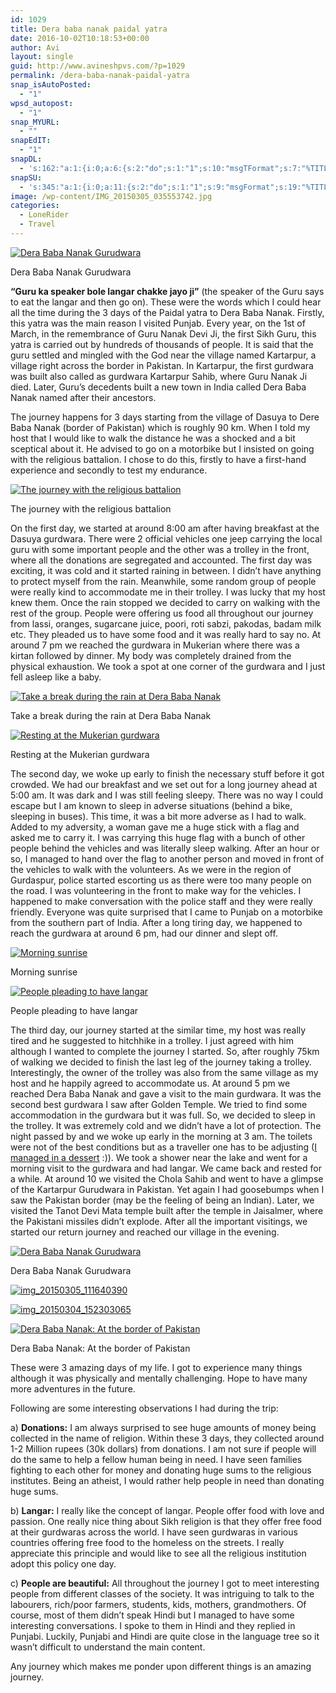 ```yaml
---
id: 1029
title: Dera baba nanak paidal yatra
date: 2016-10-02T10:18:53+00:00
author: Avi
layout: single
guid: http://www.avineshpvs.com/?p=1029
permalink: /dera-baba-nanak-paidal-yatra
snap_isAutoPosted:
  - "1"
wpsd_autopost:
  - "1"
snap_MYURL:
  - ""
snapEdIT:
  - "1"
snapDL:
  - 's:162:"a:1:{i:0;a:6:{s:2:"do";s:1:"1";s:10:"msgTFormat";s:7:"%TITLE%";s:9:"msgFormat";s:9:"%EXCERPT%";s:9:"isAutoURL";s:1:"A";s:8:"urlToUse";s:0:"";s:4:"doDL";s:1:"1";}}";'
snapSU:
  - 's:345:"a:1:{i:0;a:11:{s:2:"do";s:1:"1";s:9:"msgFormat";s:19:"%TITLE% - %EXCERPT%";s:5:"suCat";s:11:"StumbleUpon";s:4:"nsfw";s:1:"0";s:9:"isAutoURL";s:1:"A";s:8:"urlToUse";s:0:"";s:4:"doSU";s:1:"1";s:8:"isPosted";s:1:"1";s:4:"pgID";s:6:"2PxdpM";s:7:"postURL";s:45:"http://www.stumbleupon.com/su/2PxdpM/comments";s:5:"pDate";s:19:"2016-10-02 10:19:08";}}";'
image: /wp-content/IMG_20150305_035553742.jpg
categories:
  - LoneRider
  - Travel
---
```

<div id="attachment_1040" style="width: 610px" class="wp-caption aligncenter">
  <a href="https://i2.wp.com/www.avineshpvs.com/wp-content/uploads/2016/10/IMG_20150305_035553742.jpg" data-rel="lightbox-0" data-imagelightbox="0" title=""><img src="https://i2.wp.com/www.avineshpvs.com/wp-content/uploads/2016/10/IMG_20150305_035553742.jpg?resize=600%2C341" alt="Dera Baba Nanak Gurudwara" class="size-medium wp-image-1040" srcset="https://i2.wp.com/www.avineshpvs.com/wp-content/uploads/2016/10/IMG_20150305_035553742.jpg?resize=600%2C341 600w, https://i2.wp.com/www.avineshpvs.com/wp-content/uploads/2016/10/IMG_20150305_035553742.jpg?resize=1024%2C583 1024w, https://i2.wp.com/www.avineshpvs.com/wp-content/uploads/2016/10/IMG_20150305_035553742.jpg?w=2000 2000w, https://i2.wp.com/www.avineshpvs.com/wp-content/uploads/2016/10/IMG_20150305_035553742.jpg?w=3000 3000w" sizes="(max-width: 600px) 100vw, 600px" data-recalc-dims="1" /></a>
  
  <p class="wp-caption-text">
    Dera Baba Nanak Gurudwara
  </p>
</div>

**&#8220;Guru ka speaker bole langar chakke jayo ji”** (the speaker of the Guru says to eat the langar and then go on). These were the words which I could hear all the time during the 3 days of the Paidal yatra to Dera Baba Nanak. Firstly, this yatra was the main reason I visited Punjab. Every year, on the 1st of March, in the remembrance of Guru Nanak Devi Ji, the first Sikh Guru, this yatra is carried out by hundreds of thousands of people. It is said that the guru settled and mingled with the God near the village named Kartarpur, a village right across the border in Pakistan. In Kartarpur, the first gurdwara was built also called as gurdwara Kartarpur Sahib, where Guru Nanak Ji died. Later, Guru’s decedents built a new town in India called Dera Baba Nanak named after their ancestors. 

The journey happens for 3 days starting from the village of Dasuya to Dere Baba Nanak (border of Pakistan) which is roughly 90 km. When I told my host that I would like to walk the distance he was a shocked and a bit sceptical about it. He advised to go on a motorbike but I insisted on going with the religious battalion. I chose to do this, firstly to have a first-hand experience and secondly to test my endurance. 

<div id="attachment_1032" style="width: 610px" class="wp-caption aligncenter">
  <a href="https://i1.wp.com/www.avineshpvs.com/wp-content/uploads/2016/10/IMG_20150303_102734055.jpg" data-rel="lightbox-1" data-imagelightbox="1" title=""><img src="https://i1.wp.com/www.avineshpvs.com/wp-content/uploads/2016/10/IMG_20150303_102734055.jpg?resize=600%2C341" alt="The journey with the religious battalion " class="size-medium wp-image-1032" srcset="https://i1.wp.com/www.avineshpvs.com/wp-content/uploads/2016/10/IMG_20150303_102734055.jpg?resize=600%2C341 600w, https://i1.wp.com/www.avineshpvs.com/wp-content/uploads/2016/10/IMG_20150303_102734055.jpg?resize=1024%2C583 1024w, https://i1.wp.com/www.avineshpvs.com/wp-content/uploads/2016/10/IMG_20150303_102734055.jpg?w=2000 2000w, https://i1.wp.com/www.avineshpvs.com/wp-content/uploads/2016/10/IMG_20150303_102734055.jpg?w=3000 3000w" sizes="(max-width: 600px) 100vw, 600px" data-recalc-dims="1" /></a>
  
  <p class="wp-caption-text">
    The journey with the religious battalion
  </p>
</div>

On the first day, we started at around 8:00 am after having breakfast at the Dasuya gurdwara. There were 2 official vehicles one jeep carrying the local guru with some important people and the other was a trolley in the front, where all the donations are segregated and accounted. The first day was exciting, it was cold and it started raining in between. I didn’t have anything to protect myself from the rain. Meanwhile, some random group of people were really kind to accommodate me in their trolley. I was lucky that my host knew them. Once the rain stopped we decided to carry on walking with the rest of the group. People were offering us food all throughout our journey from lassi, oranges, sugarcane juice, poori, roti sabzi, pakodas, badam milk etc. They pleaded us to have some food and it was really hard to say no. At around 7 pm we reached the gurdwara in Mukerian where there was a kirtan followed by dinner. My body was completely drained from the physical exhaustion. We took a spot at one corner of the gurdwara and I just fell asleep like a baby. 

<div id="attachment_1030" style="width: 610px" class="wp-caption aligncenter">
  <a href="https://i1.wp.com/www.avineshpvs.com/wp-content/uploads/2016/10/IMG_20150302_113304864.jpg" data-rel="lightbox-2" data-imagelightbox="2" title=""><img src="https://i1.wp.com/www.avineshpvs.com/wp-content/uploads/2016/10/IMG_20150302_113304864.jpg?resize=600%2C341" alt="Take a break during the rain at Dera Baba Nanak" class="size-medium wp-image-1030" srcset="https://i1.wp.com/www.avineshpvs.com/wp-content/uploads/2016/10/IMG_20150302_113304864.jpg?resize=600%2C341 600w, https://i1.wp.com/www.avineshpvs.com/wp-content/uploads/2016/10/IMG_20150302_113304864.jpg?resize=1024%2C583 1024w, https://i1.wp.com/www.avineshpvs.com/wp-content/uploads/2016/10/IMG_20150302_113304864.jpg?w=2000 2000w, https://i1.wp.com/www.avineshpvs.com/wp-content/uploads/2016/10/IMG_20150302_113304864.jpg?w=3000 3000w" sizes="(max-width: 600px) 100vw, 600px" data-recalc-dims="1" /></a>
  
  <p class="wp-caption-text">
    Take a break during the rain at Dera Baba Nanak
  </p>
</div>

<div id="attachment_1031" style="width: 610px" class="wp-caption aligncenter">
  <a href="https://i1.wp.com/www.avineshpvs.com/wp-content/uploads/2016/10/IMG_20150302_174557882.jpg" data-rel="lightbox-3" data-imagelightbox="3" title=""><img src="https://i1.wp.com/www.avineshpvs.com/wp-content/uploads/2016/10/IMG_20150302_174557882.jpg?resize=600%2C341" alt="Resting at the Mukerian gurdwara" class="size-medium wp-image-1031" srcset="https://i1.wp.com/www.avineshpvs.com/wp-content/uploads/2016/10/IMG_20150302_174557882.jpg?resize=600%2C341 600w, https://i1.wp.com/www.avineshpvs.com/wp-content/uploads/2016/10/IMG_20150302_174557882.jpg?resize=1024%2C583 1024w, https://i1.wp.com/www.avineshpvs.com/wp-content/uploads/2016/10/IMG_20150302_174557882.jpg?w=2000 2000w, https://i1.wp.com/www.avineshpvs.com/wp-content/uploads/2016/10/IMG_20150302_174557882.jpg?w=3000 3000w" sizes="(max-width: 600px) 100vw, 600px" data-recalc-dims="1" /></a>
  
  <p class="wp-caption-text">
    Resting at the Mukerian gurdwara
  </p>
</div>

The second day, we woke up early to finish the necessary stuff before it got crowded. We had our breakfast and we set out for a long journey ahead at 5:00 am. It was dark and I was still feeling sleepy. There was no way I could escape but I am known to sleep in adverse situations (behind a bike, sleeping in buses). This time, it was a bit more adverse as I had to walk. Added to my adversity, a woman gave me a huge stick with a flag and asked me to carry it. I was carrying this huge flag with a bunch of other people behind the vehicles and was literally sleep walking. After an hour or so, I managed to hand over the flag to another person and moved in front of the vehicles to walk with the volunteers. As we were in the region of Gurdaspur, police started escorting us as there were too many people on the road. I was volunteering in the front to make way for the vehicles. I happened to make conversation with the police staff and they were really friendly. Everyone was quite surprised that I came to Punjab on a motorbike from the southern part of India. After a long tiring day, we happened to reach the gurdwara at around 6 pm, had our dinner and slept off. 

<div id="attachment_1034" style="width: 610px" class="wp-caption aligncenter">
  <a href="https://i2.wp.com/www.avineshpvs.com/wp-content/uploads/2016/10/IMG_20150304_071159574_HDR.jpg" data-rel="lightbox-4" data-imagelightbox="4" title=""><img src="https://i2.wp.com/www.avineshpvs.com/wp-content/uploads/2016/10/IMG_20150304_071159574_HDR.jpg?resize=600%2C341" alt="Morning sunrise" class="size-medium wp-image-1034" srcset="https://i2.wp.com/www.avineshpvs.com/wp-content/uploads/2016/10/IMG_20150304_071159574_HDR.jpg?resize=600%2C341 600w, https://i2.wp.com/www.avineshpvs.com/wp-content/uploads/2016/10/IMG_20150304_071159574_HDR.jpg?resize=1024%2C583 1024w, https://i2.wp.com/www.avineshpvs.com/wp-content/uploads/2016/10/IMG_20150304_071159574_HDR.jpg?w=2000 2000w, https://i2.wp.com/www.avineshpvs.com/wp-content/uploads/2016/10/IMG_20150304_071159574_HDR.jpg?w=3000 3000w" sizes="(max-width: 600px) 100vw, 600px" data-recalc-dims="1" /></a>
  
  <p class="wp-caption-text">
    Morning sunrise
  </p>
</div>

<div id="attachment_1035" style="width: 610px" class="wp-caption aligncenter">
  <a href="https://i0.wp.com/www.avineshpvs.com/wp-content/uploads/2016/10/IMG_20150304_120101531.jpg" data-rel="lightbox-5" data-imagelightbox="5" title=""><img src="https://i0.wp.com/www.avineshpvs.com/wp-content/uploads/2016/10/IMG_20150304_120101531.jpg?resize=600%2C379" alt="People pleading to have langar" class="size-medium wp-image-1035" srcset="https://i0.wp.com/www.avineshpvs.com/wp-content/uploads/2016/10/IMG_20150304_120101531.jpg?resize=600%2C379 600w, https://i0.wp.com/www.avineshpvs.com/wp-content/uploads/2016/10/IMG_20150304_120101531.jpg?resize=1024%2C647 1024w, https://i0.wp.com/www.avineshpvs.com/wp-content/uploads/2016/10/IMG_20150304_120101531.jpg?w=2000 2000w" sizes="(max-width: 600px) 100vw, 600px" data-recalc-dims="1" /></a>
  
  <p class="wp-caption-text">
    People pleading to have langar
  </p>
</div>

The third day, our journey started at the similar time, my host was really tired and he suggested to hitchhike in a trolley. I just agreed with him although I wanted to complete the journey I started. So, after roughly 75km of walking we decided to finish the last leg of the journey taking a trolley. Interestingly, the owner of the trolley was also from the same village as my host and he happily agreed to accommodate us. At around 5 pm we reached Dera Baba Nanak and gave a visit to the main gurdwara. It was the second best gurdwara I saw after Golden Temple. We tried to find some accommodation in the gurdwara but it was full. So, we decided to sleep in the trolley. It was extremely cold and we didn’t have a lot of protection. The night passed by and we woke up early in the morning at 3 am. The toilets were not of the best conditions but as a traveller one has to be adjusting ([I managed in a dessert](http://www.avineshpvs.com/lonerider-expecting-the-unexpected) :)). We took a shower near the lake and went for a morning visit to the gurdwara and had langar. We came back and rested for a while. At around 10 we visited the Chola Sahib and went to have a glimpse of the Kartarpur Gurudwara in Pakistan. Yet again I had goosebumps when I saw the Pakistan border (may be the feeling of being an Indian). Later, we visited the Tanot Devi Mata temple built after the temple in Jaisalmer, where the Pakistani missiles didn’t explode. After all the important visitings, we started our return journey and reached our village in the evening. 

<div id="attachment_1036" style="width: 262px" class="wp-caption aligncenter">
  <a href="https://i1.wp.com/www.avineshpvs.com/wp-content/uploads/2016/10/IMG_20150304_141623536_HDR.jpg" data-rel="lightbox-6" data-imagelightbox="6" title=""><img src="https://i1.wp.com/www.avineshpvs.com/wp-content/uploads/2016/10/IMG_20150304_141623536_HDR.jpg?resize=252%2C400" alt="Dera Baba Nanak Gurudwara " class="size-medium wp-image-1036" srcset="https://i1.wp.com/www.avineshpvs.com/wp-content/uploads/2016/10/IMG_20150304_141623536_HDR.jpg?resize=252%2C400 252w, https://i1.wp.com/www.avineshpvs.com/wp-content/uploads/2016/10/IMG_20150304_141623536_HDR.jpg?resize=646%2C1024 646w" sizes="(max-width: 252px) 100vw, 252px" data-recalc-dims="1" /></a>
  
  <p class="wp-caption-text">
    Dera Baba Nanak Gurudwara
  </p>
</div>

<a href="https://i1.wp.com/www.avineshpvs.com/wp-content/uploads/2016/10/IMG_20150305_111640390.jpg" data-rel="lightbox-7" data-imagelightbox="7" title=""><img src="https://i1.wp.com/www.avineshpvs.com/wp-content/uploads/2016/10/IMG_20150305_111640390.jpg?resize=600%2C341" alt="img_20150305_111640390" class="aligncenter size-medium wp-image-1041" srcset="https://i1.wp.com/www.avineshpvs.com/wp-content/uploads/2016/10/IMG_20150305_111640390.jpg?resize=600%2C341 600w, https://i1.wp.com/www.avineshpvs.com/wp-content/uploads/2016/10/IMG_20150305_111640390.jpg?resize=1024%2C583 1024w, https://i1.wp.com/www.avineshpvs.com/wp-content/uploads/2016/10/IMG_20150305_111640390.jpg?w=2000 2000w, https://i1.wp.com/www.avineshpvs.com/wp-content/uploads/2016/10/IMG_20150305_111640390.jpg?w=3000 3000w" sizes="(max-width: 600px) 100vw, 600px" data-recalc-dims="1" /></a>

<a href="https://i0.wp.com/www.avineshpvs.com/wp-content/uploads/2016/10/IMG_20150304_152303065.jpg" data-rel="lightbox-8" data-imagelightbox="8" title=""><img src="https://i0.wp.com/www.avineshpvs.com/wp-content/uploads/2016/10/IMG_20150304_152303065.jpg?resize=600%2C380" alt="img_20150304_152303065" class="aligncenter size-medium wp-image-1039" srcset="https://i0.wp.com/www.avineshpvs.com/wp-content/uploads/2016/10/IMG_20150304_152303065.jpg?resize=600%2C380 600w, https://i0.wp.com/www.avineshpvs.com/wp-content/uploads/2016/10/IMG_20150304_152303065.jpg?resize=1024%2C648 1024w, https://i0.wp.com/www.avineshpvs.com/wp-content/uploads/2016/10/IMG_20150304_152303065.jpg?w=2000 2000w" sizes="(max-width: 600px) 100vw, 600px" data-recalc-dims="1" /></a>

<div id="attachment_1038" style="width: 610px" class="wp-caption aligncenter">
  <a href="https://i2.wp.com/www.avineshpvs.com/wp-content/uploads/2016/10/IMG_20150304_151554965.jpg" data-rel="lightbox-9" data-imagelightbox="9" title=""><img src="https://i2.wp.com/www.avineshpvs.com/wp-content/uploads/2016/10/IMG_20150304_151554965.jpg?resize=600%2C341" alt="Dera Baba Nanak: At the border of Pakistan " class="size-medium wp-image-1038" srcset="https://i2.wp.com/www.avineshpvs.com/wp-content/uploads/2016/10/IMG_20150304_151554965.jpg?resize=600%2C341 600w, https://i2.wp.com/www.avineshpvs.com/wp-content/uploads/2016/10/IMG_20150304_151554965.jpg?resize=1024%2C583 1024w, https://i2.wp.com/www.avineshpvs.com/wp-content/uploads/2016/10/IMG_20150304_151554965.jpg?w=2000 2000w, https://i2.wp.com/www.avineshpvs.com/wp-content/uploads/2016/10/IMG_20150304_151554965.jpg?w=3000 3000w" sizes="(max-width: 600px) 100vw, 600px" data-recalc-dims="1" /></a>
  
  <p class="wp-caption-text">
    Dera Baba Nanak: At the border of Pakistan
  </p>
</div>

These were 3 amazing days of my life. I got to experience many things although it was physically and mentally challenging. Hope to have many more adventures in the future.

Following are some interesting observations I had during the trip:

a) **Donations:** I am always surprised to see huge amounts of money being collected in the name of religion. Within these 3 days, they collected around 1-2 Million rupees (30k dollars) from donations. I am not sure if people will do the same to help a fellow human being in need. I have seen families fighting to each other for money and donating huge sums to the religious institutes. Being an atheist, I would rather help people in need than donating huge sums.

b) **Langar:** I really like the concept of langar. People offer food with love and passion. One really nice thing about Sikh religion is that they offer free food at their gurdwaras across the world. I have seen gurdwaras in various countries offering free food to the homeless on the streets. I really appreciate this principle and would like to see all the religious institution adopt this policy one day.

c) **People are beautiful:** All throughout the journey I got to meet interesting people from different classes of the society. It was intriguing to talk to the labourers, rich/poor farmers, students, kids, mothers, grandmothers. Of course, most of them didn’t speak Hindi but I managed to have some interesting conversations. I spoke to them in Hindi and they replied in Punjabi. Luckily, Punjabi and Hindi are quite close in the language tree so it wasn’t difficult to understand the main content. 

Any journey which makes me ponder upon different things is an amazing journey.